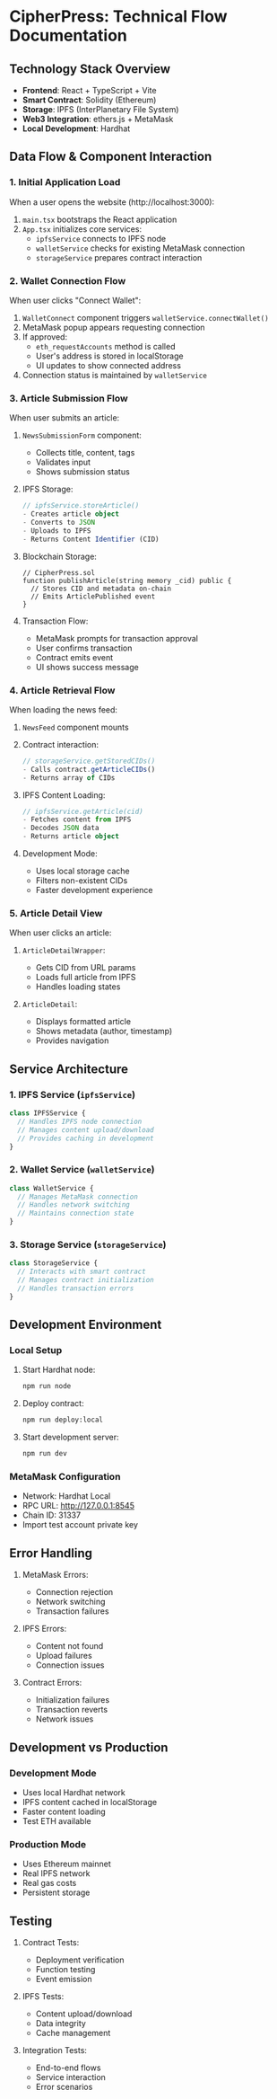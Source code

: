 # CipherPress: Technical Flow Documentation

## Technology Stack Overview

- **Frontend**: React + TypeScript + Vite
- **Smart Contract**: Solidity (Ethereum)
- **Storage**: IPFS (InterPlanetary File System)
- **Web3 Integration**: ethers.js + MetaMask
- **Local Development**: Hardhat

## Data Flow & Component Interaction

### 1. Initial Application Load

When a user opens the website (http://localhost:3000):
1. `main.tsx` bootstraps the React application
2. `App.tsx` initializes core services:
   - `ipfsService` connects to IPFS node
   - `walletService` checks for existing MetaMask connection
   - `storageService` prepares contract interaction

### 2. Wallet Connection Flow

When user clicks "Connect Wallet":
1. `WalletConnect` component triggers `walletService.connectWallet()`
2. MetaMask popup appears requesting connection
3. If approved:
   - `eth_requestAccounts` method is called
   - User's address is stored in localStorage
   - UI updates to show connected address
4. Connection status is maintained by `walletService`

### 3. Article Submission Flow

When user submits an article:
1. `NewsSubmissionForm` component:
   - Collects title, content, tags
   - Validates input
   - Shows submission status

2. IPFS Storage:
   ```typescript
   // ipfsService.storeArticle()
   - Creates article object
   - Converts to JSON
   - Uploads to IPFS
   - Returns Content Identifier (CID)
   ```

3. Blockchain Storage:
   ```solidity
   // CipherPress.sol
   function publishArticle(string memory _cid) public {
     // Stores CID and metadata on-chain
     // Emits ArticlePublished event
   }
   ```

4. Transaction Flow:
   - MetaMask prompts for transaction approval
   - User confirms transaction
   - Contract emits event
   - UI shows success message

### 4. Article Retrieval Flow

When loading the news feed:
1. `NewsFeed` component mounts
2. Contract interaction:
   ```typescript
   // storageService.getStoredCIDs()
   - Calls contract.getArticleCIDs()
   - Returns array of CIDs
   ```

3. IPFS Content Loading:
   ```typescript
   // ipfsService.getArticle(cid)
   - Fetches content from IPFS
   - Decodes JSON data
   - Returns article object
   ```

4. Development Mode:
   - Uses local storage cache
   - Filters non-existent CIDs
   - Faster development experience

### 5. Article Detail View

When user clicks an article:
1. `ArticleDetailWrapper`:
   - Gets CID from URL params
   - Loads full article from IPFS
   - Handles loading states

2. `ArticleDetail`:
   - Displays formatted article
   - Shows metadata (author, timestamp)
   - Provides navigation

## Service Architecture

### 1. IPFS Service (`ipfsService`)
```typescript
class IPFSService {
  // Handles IPFS node connection
  // Manages content upload/download
  // Provides caching in development
}
```

### 2. Wallet Service (`walletService`)
```typescript
class WalletService {
  // Manages MetaMask connection
  // Handles network switching
  // Maintains connection state
}
```

### 3. Storage Service (`storageService`)
```typescript
class StorageService {
  // Interacts with smart contract
  // Manages contract initialization
  // Handles transaction errors
}
```

## Development Environment

### Local Setup
1. Start Hardhat node:
   ```bash
   npm run node
   ```

2. Deploy contract:
   ```bash
   npm run deploy:local
   ```

3. Start development server:
   ```bash
   npm run dev
   ```

### MetaMask Configuration
- Network: Hardhat Local
- RPC URL: http://127.0.0.1:8545
- Chain ID: 31337
- Import test account private key

## Error Handling

1. MetaMask Errors:
   - Connection rejection
   - Network switching
   - Transaction failures

2. IPFS Errors:
   - Content not found
   - Upload failures
   - Connection issues

3. Contract Errors:
   - Initialization failures
   - Transaction reverts
   - Network issues

## Development vs Production

### Development Mode
- Uses local Hardhat network
- IPFS content cached in localStorage
- Faster content loading
- Test ETH available

### Production Mode
- Uses Ethereum mainnet
- Real IPFS network
- Real gas costs
- Persistent storage

## Testing

1. Contract Tests:
   - Deployment verification
   - Function testing
   - Event emission

2. IPFS Tests:
   - Content upload/download
   - Data integrity
   - Cache management

3. Integration Tests:
   - End-to-end flows
   - Service interaction
   - Error scenarios 